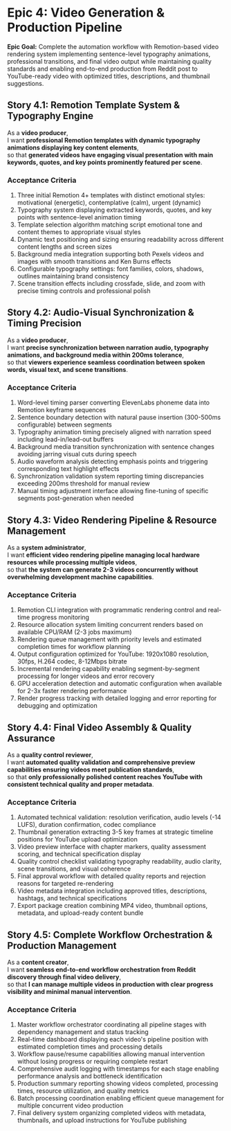 # Epic 4: Video Generation & Production Pipeline

**Epic Goal:** Complete the automation workflow with Remotion-based video rendering system implementing sentence-level typography animations, professional transitions, and final video output while maintaining quality standards and enabling end-to-end production from Reddit post to YouTube-ready video with optimized titles, descriptions, and thumbnail suggestions.

## Story 4.1: Remotion Template System & Typography Engine

As a **video producer**,  
I want **professional Remotion templates with dynamic typography animations displaying key content elements**,  
so that **generated videos have engaging visual presentation with main keywords, quotes, and key points prominently featured per scene**.

### Acceptance Criteria

1. Three initial Remotion 4+ templates with distinct emotional styles: motivational (energetic), contemplative (calm), urgent (dynamic)
2. Typography system displaying extracted keywords, quotes, and key points with sentence-level animation timing
3. Template selection algorithm matching script emotional tone and content themes to appropriate visual styles
4. Dynamic text positioning and sizing ensuring readability across different content lengths and screen sizes
5. Background media integration supporting both Pexels videos and images with smooth transitions and Ken Burns effects
6. Configurable typography settings: font families, colors, shadows, outlines maintaining brand consistency
7. Scene transition effects including crossfade, slide, and zoom with precise timing controls and professional polish

## Story 4.2: Audio-Visual Synchronization & Timing Precision

As a **video producer**,  
I want **precise synchronization between narration audio, typography animations, and background media within 200ms tolerance**,  
so that **viewers experience seamless coordination between spoken words, visual text, and scene transitions**.

### Acceptance Criteria

1. Word-level timing parser converting ElevenLabs phoneme data into Remotion keyframe sequences
2. Sentence boundary detection with natural pause insertion (300-500ms configurable) between segments
3. Typography animation timing precisely aligned with narration speed including lead-in/lead-out buffers
4. Background media transition synchronization with sentence changes avoiding jarring visual cuts during speech
5. Audio waveform analysis detecting emphasis points and triggering corresponding text highlight effects
6. Synchronization validation system reporting timing discrepancies exceeding 200ms threshold for manual review
7. Manual timing adjustment interface allowing fine-tuning of specific segments post-generation when needed

## Story 4.3: Video Rendering Pipeline & Resource Management

As a **system administrator**,  
I want **efficient video rendering pipeline managing local hardware resources while processing multiple videos**,  
so that **the system can generate 2-3 videos concurrently without overwhelming development machine capabilities**.

### Acceptance Criteria

1. Remotion CLI integration with programmatic rendering control and real-time progress monitoring
2. Resource allocation system limiting concurrent renders based on available CPU/RAM (2-3 jobs maximum)
3. Rendering queue management with priority levels and estimated completion times for workflow planning
4. Output configuration optimized for YouTube: 1920x1080 resolution, 30fps, H.264 codec, 8-12Mbps bitrate
5. Incremental rendering capability enabling segment-by-segment processing for longer videos and error recovery
6. GPU acceleration detection and automatic configuration when available for 2-3x faster rendering performance
7. Render progress tracking with detailed logging and error reporting for debugging and optimization

## Story 4.4: Final Video Assembly & Quality Assurance

As a **quality control reviewer**,  
I want **automated quality validation and comprehensive preview capabilities ensuring videos meet publication standards**,  
so that **only professionally polished content reaches YouTube with consistent technical quality and proper metadata**.

### Acceptance Criteria

1. Automated technical validation: resolution verification, audio levels (-14 LUFS), duration confirmation, codec compliance
2. Thumbnail generation extracting 3-5 key frames at strategic timeline positions for YouTube upload optimization
3. Video preview interface with chapter markers, quality assessment scoring, and technical specification display
4. Quality control checklist validating typography readability, audio clarity, scene transitions, and visual coherence
5. Final approval workflow with detailed quality reports and rejection reasons for targeted re-rendering
6. Video metadata integration including approved titles, descriptions, hashtags, and technical specifications
7. Export package creation combining MP4 video, thumbnail options, metadata, and upload-ready content bundle

## Story 4.5: Complete Workflow Orchestration & Production Management

As a **content creator**,  
I want **seamless end-to-end workflow orchestration from Reddit discovery through final video delivery**,  
so that **I can manage multiple videos in production with clear progress visibility and minimal manual intervention**.

### Acceptance Criteria

1. Master workflow orchestrator coordinating all pipeline stages with dependency management and status tracking
2. Real-time dashboard displaying each video's pipeline position with estimated completion times and processing details
3. Workflow pause/resume capabilities allowing manual intervention without losing progress or requiring complete restart
4. Comprehensive audit logging with timestamps for each stage enabling performance analysis and bottleneck identification
5. Production summary reporting showing videos completed, processing times, resource utilization, and quality metrics
6. Batch processing coordination enabling efficient queue management for multiple concurrent video production
7. Final delivery system organizing completed videos with metadata, thumbnails, and upload instructions for YouTube publishing
